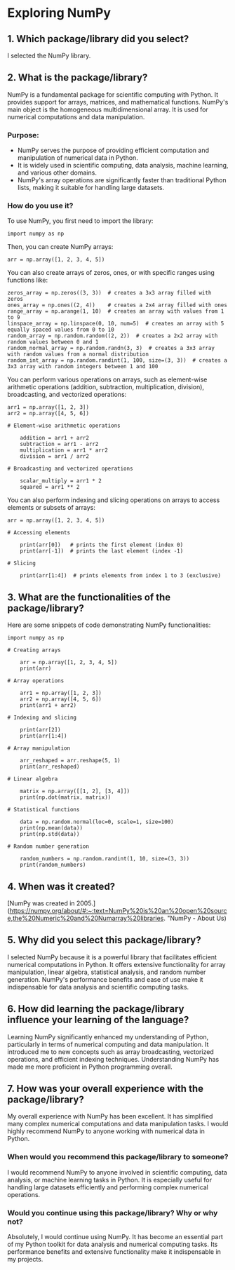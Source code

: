 # Exploring NumPy

## 1. Which package/library did you select?
I selected the NumPy library.

## 2. What is the package/library?
NumPy is a fundamental package for scientific computing with Python. It provides support for arrays, matrices, and mathematical functions. NumPy's main object is the homogeneous multidimensional array. It is used for numerical computations and data manipulation.

### Purpose:
- NumPy serves the purpose of providing efficient computation and manipulation of numerical data in Python.
- It is widely used in scientific computing, data analysis, machine learning, and various other domains.
- NumPy's array operations are significantly faster than traditional Python lists, making it suitable for handling large datasets.

### How do you use it?
To use NumPy, you first need to import the library:

    import numpy as np

Then, you can create NumPy arrays:

    arr = np.array([1, 2, 3, 4, 5])

You can also create arrays of zeros, ones, or with specific ranges using functions like:

    zeros_array = np.zeros((3, 3))  # creates a 3x3 array filled with zeros
    ones_array = np.ones((2, 4))    # creates a 2x4 array filled with ones
    range_array = np.arange(1, 10)  # creates an array with values from 1 to 9
    linspace_array = np.linspace(0, 10, num=5)  # creates an array with 5 equally spaced values from 0 to 10
    random_array = np.random.random((2, 2))  # creates a 2x2 array with random values between 0 and 1
    random_normal_array = np.random.randn(3, 3)  # creates a 3x3 array with random values from a normal distribution
    random_int_array = np.random.randint(1, 100, size=(3, 3))  # creates a 3x3 array with random integers between 1 and 100

You can perform various operations on arrays, such as element-wise arithmetic operations (addition, subtraction, multiplication, division), broadcasting, and vectorized operations:

    arr1 = np.array([1, 2, 3])
    arr2 = np.array([4, 5, 6])

    # Element-wise arithmetic operations

        addition = arr1 + arr2
        subtraction = arr1 - arr2
        multiplication = arr1 * arr2
        division = arr1 / arr2

    # Broadcasting and vectorized operations

        scalar_multiply = arr1 * 2
        squared = arr1 ** 2

You can also perform indexing and slicing operations on arrays to access elements or subsets of arrays:

    arr = np.array([1, 2, 3, 4, 5])

    # Accessing elements

        print(arr[0])   # prints the first element (index 0)
        print(arr[-1])  # prints the last element (index -1)

    # Slicing

        print(arr[1:4])  # prints elements from index 1 to 3 (exclusive)

## 3. What are the functionalities of the package/library?
Here are some snippets of code demonstrating NumPy functionalities:

    import numpy as np

    # Creating arrays

        arr = np.array([1, 2, 3, 4, 5])
        print(arr)

    # Array operations

        arr1 = np.array([1, 2, 3])
        arr2 = np.array([4, 5, 6])
        print(arr1 + arr2)

    # Indexing and slicing

        print(arr[2])
        print(arr[1:4])

    # Array manipulation

        arr_reshaped = arr.reshape(5, 1)
        print(arr_reshaped)

    # Linear algebra

        matrix = np.array([[1, 2], [3, 4]])
        print(np.dot(matrix, matrix))

    # Statistical functions

        data = np.random.normal(loc=0, scale=1, size=100)
        print(np.mean(data))
        print(np.std(data))

    # Random number generation

        random_numbers = np.random.randint(1, 10, size=(3, 3))
        print(random_numbers)

## 4. When was it created?
[NumPy was created in 2005.] (https://numpy.org/about/#:~:text=NumPy%20is%20an%20open%20source,the%20Numeric%20and%20Numarray%20libraries. "NumPy - About Us)

## 5. Why did you select this package/library?
I selected NumPy because it is a powerful library that facilitates efficient numerical computations in Python. It offers extensive functionality for array manipulation, linear algebra, statistical analysis, and random number generation. NumPy's performance benefits and ease of use make it indispensable for data analysis and scientific computing tasks.

## 6. How did learning the package/library influence your learning of the language?
Learning NumPy significantly enhanced my understanding of Python, particularly in terms of numerical computing and data manipulation. It introduced me to new concepts such as array broadcasting, vectorized operations, and efficient indexing techniques. Understanding NumPy has made me more proficient in Python programming overall.

## 7. How was your overall experience with the package/library?
My overall experience with NumPy has been excellent. It has simplified many complex numerical computations and data manipulation tasks. I would highly recommend NumPy to anyone working with numerical data in Python.

### When would you recommend this package/library to someone?

I would recommend NumPy to anyone involved in scientific computing, data analysis, or machine learning tasks in Python. It is especially useful for handling large datasets efficiently and performing complex numerical operations.

### Would you continue using this package/library? Why or why not?

Absolutely, I would continue using NumPy. It has become an essential part of my Python toolkit for data analysis and numerical computing tasks. Its performance benefits and extensive functionality make it indispensable in my projects.